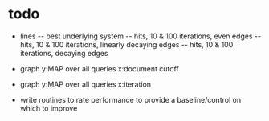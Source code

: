 # todo

- lines
    -- best underlying system
    -- hits, 10 & 100 iterations, even edges
    -- hits, 10 & 100 iterations, linearly decaying edges
    -- hits, 10 & 100 iterations, decaying edges

- graph
    y:MAP over all queries
    x:document cutoff
- graph
    y:MAP over all queries
    x:iteration

- write routines to rate performance to provide a baseline/control on which to improve
